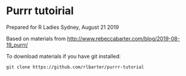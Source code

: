 # Purrr tutoirial

Prepared for R Ladies Sydney, August 21 2019

Based on materials from http://www.rebeccabarter.com/blog/2019-08-19_purrr/


To download materials if you have git installed:

`git clone https://github.com/rlbarter/purrr-tutorial`
